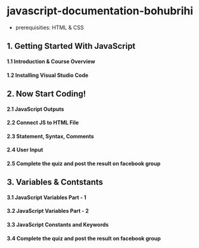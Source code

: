 # javascript-documentation-bohubrihi
- prerequisities: HTML & CSS

## 1. Getting Started With JavaScript

#### 1.1 Introduction & Course Overview
#### 1.2 Installing Visual Studio Code


## 2. Now Start Coding!

#### 2.1 JavaScript Outputs
#### 2.2 Connect JS to HTML File
#### 2.3 Statement, Syntax, Comments
#### 2.4 User Input
#### 2.5 Complete the quiz and post the result on facebook group

## 3. Variables & Contstants

#### 3.1 JavaScript Variables Part - 1
#### 3.2 JavaScript Variables Part - 2
#### 3.3 JavaScript Constants and Keywords
#### 3.4 Complete the quiz and post the result on facebook group
